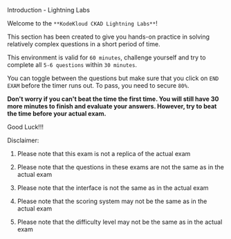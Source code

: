 Introduction - Lightning Labs

Welcome to the `**KodeKloud CKAD Lightning Labs**`!

  

This section has been created to give you hands-on practice in solving relatively complex questions in a short period of time.

This environment is valid for `60 minutes`, challenge yourself and try to complete all `5-6 questions` within `30 minutes`.

You can toggle between the questions but make sure that you click on `END EXAM` before the timer runs out. To pass, you need to secure `80%`.

  

**Don't worry if you can't beat the time the first time. You will still have 30 more minutes to finish and evaluate your answers. However, try to beat the time before your actual exam.**

  

Good Luck!!!

  

Disclaimer:

1. Please note that this exam is not a replica of the actual exam
    
2. Please note that the questions in these exams are not the same as in the actual exam
    
3. Please note that the interface is not the same as in the actual exam
    
4. Please note that the scoring system may not be the same as in the actual exam
    
5. Please note that the difficulty level may not be the same as in the actual exam